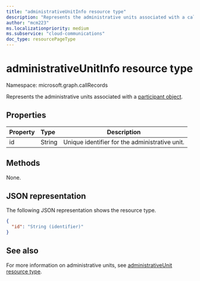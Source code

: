 ```yaml
---
title: "administrativeUnitInfo resource type"
description: "Represents the administrative units associated with a call participant."
author: "mcm223"
ms.localizationpriority: medium
ms.subservice: "cloud-communications"
doc_type: resourcePageType
---
```


# administrativeUnitInfo resource type

Namespace: microsoft.graph.callRecords

Represents the administrative units associated with a [participant object](callrecords-participantbase.md).

## Properties

| Property | Type   | Description                                    |
|:---------|:-------|------------------------------------------------|
| id       | String | Unique identifier for the administrative unit. |

## Methods

None.

## JSON representation

The following JSON representation shows the resource type.

<!-- {
  "blockType": "resource",
  "@odata.type": "microsoft.graph.callRecords.administrativeUnitInfo",
  "optionalProperties": [
    "id",
  ],
  "openType": false
} -->
```json
{
  "id": "String (identifier)"
}
```

## See also

For more information on administrative units, see [administrativeUnit resource type](administrativeUnit.md).
